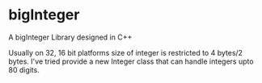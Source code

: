# bigInteger
A bigInteger Library designed in C++

Usually on 32, 16 bit platforms size of integer is restricted to 4 bytes/2 bytes. I've tried provide a new Integer class that can handle integers upto 80 digits.
